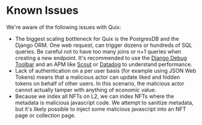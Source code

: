 # Known Issues
We're aware of the following issues with Quix:

* The biggest scaling bottleneck for Quix is the PostgresDB and the Django ORM. One web request, can trigger dozens or
hundreds of SQL queries. Be careful not to have too many joins or n+1 queries when creating a new endpoint. It's 
recommended to use the [Django Debug Toolbar](https://django-debug-toolbar.readthedocs.io/en/latest/) and an APM like
[Scout](https://scoutapm.com/) or [Datadog](https://www.datadoghq.com/) to understand performance.
* Lack of authentication on a per user basis (for example using JSON Web Tokens) means that a malicious actor can 
update liked and hidden tokens on behalf of other users. In this scenario, the malicious actor cannot actually tamper
with anything of economic value.
* Because we index all NFTs on L2, we can index NFTs where the metadata is malicious javascript code. We attempt to
sanitize metadata, but it's likely possible to inject some malicious javascript into an NFT page or collection page.
